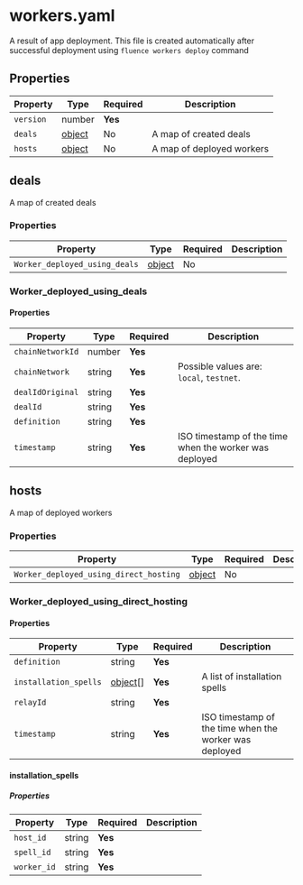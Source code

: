# workers.yaml

A result of app deployment. This file is created automatically after successful deployment using `fluence workers deploy` command

## Properties

| Property  | Type             | Required | Description               |
|-----------|------------------|----------|---------------------------|
| `version` | number           | **Yes**  |                           |
| `deals`   | [object](#deals) | No       | A map of created deals    |
| `hosts`   | [object](#hosts) | No       | A map of deployed workers |

## deals

A map of created deals

### Properties

| Property                      | Type                                   | Required | Description |
|-------------------------------|----------------------------------------|----------|-------------|
| `Worker_deployed_using_deals` | [object](#worker_deployed_using_deals) | No       |             |

### Worker_deployed_using_deals

#### Properties

| Property         | Type   | Required | Description                                            |
|------------------|--------|----------|--------------------------------------------------------|
| `chainNetworkId` | number | **Yes**  |                                                        |
| `chainNetwork`   | string | **Yes**  | Possible values are: `local`, `testnet`.               |
| `dealIdOriginal` | string | **Yes**  |                                                        |
| `dealId`         | string | **Yes**  |                                                        |
| `definition`     | string | **Yes**  |                                                        |
| `timestamp`      | string | **Yes**  | ISO timestamp of the time when the worker was deployed |

## hosts

A map of deployed workers

### Properties

| Property                               | Type                                            | Required | Description |
|----------------------------------------|-------------------------------------------------|----------|-------------|
| `Worker_deployed_using_direct_hosting` | [object](#worker_deployed_using_direct_hosting) | No       |             |

### Worker_deployed_using_direct_hosting

#### Properties

| Property              | Type                             | Required | Description                                            |
|-----------------------|----------------------------------|----------|--------------------------------------------------------|
| `definition`          | string                           | **Yes**  |                                                        |
| `installation_spells` | [object](#installation_spells)[] | **Yes**  | A list of installation spells                          |
| `relayId`             | string                           | **Yes**  |                                                        |
| `timestamp`           | string                           | **Yes**  | ISO timestamp of the time when the worker was deployed |

#### installation_spells

##### Properties

| Property    | Type   | Required | Description |
|-------------|--------|----------|-------------|
| `host_id`   | string | **Yes**  |             |
| `spell_id`  | string | **Yes**  |             |
| `worker_id` | string | **Yes**  |             |

